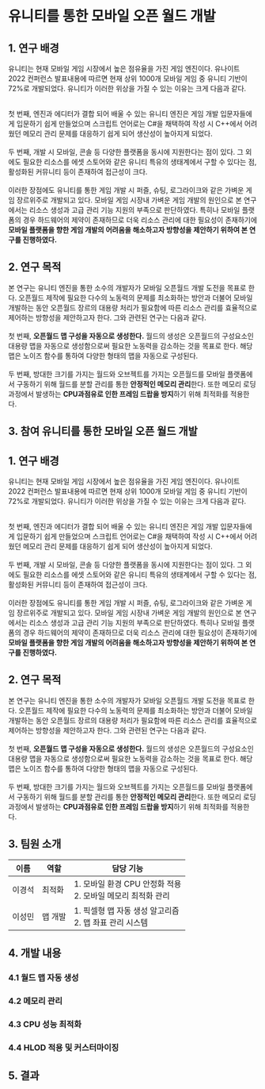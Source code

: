 # 유니티를 통한 모바일 오픈 월드 개발

## 1. 연구 배경
  유니티는 현재 모바일 게임 시장에서 높은 점유율을 가진 게임 엔진이다. 유나이트 2022 컨퍼런스 발표내용에 따르면 현재 상위 1000개 모바일 게임 중 유니티 기반이 72%로 개발되었다. 유니티가 이러한 위상을 가질 수 있는 이유는 크게 다음과 같다.
  </br>
  </br>
  
  첫 번째, 엔진과 에디터가 결합 되어 배울 수 있는 유니티 엔진은 게임 개발 입문자들에게 입문하기 쉽게 만들었으며 스크립트 언어로는 C#을 채택하여 작성 시 C++에서 어려웠던 메모리 관리 문제를 대응하기 쉽게 되어 생산성이 높아지게 되었다.   
  <br/>
  두 번째, 개발 시 모바일, 콘솔 등 다양한 플랫폼을 동시에 지원한다는 점이 있다. 그 외에도 필요한 리소스를 에셋 스토어와 같은 유니티 특유의 생태계에서 구할 수 있다는 점, 활성화된 커뮤니티 등이 존재하여 접근성이 크다.  
  <br/>
  이러한 장점에도 유니티를 통한 게임 개발 시 퍼즐, 슈팅, 로그라이크와 같은 가벼운 게임 장르위주로 개발되고 있다. 모바일 게임 시장내 가벼운 게임 개발의 원인으로 본 연구에서는 리소스 생성과 고급 관리 기능 지원의 부족으로 판단하였다. 특히나 모바일 플랫폼의 경우 하드웨어의 제약이 존재하므로 더욱 리소스 관리에 대한 필요성이 존재하기에 **모바일 플랫폼을 향한 게임 개발의 어려움을 해소하고자 방향성을 제안하기 위하여 본 연구를 진행하였다.**

## 2. 연구 목적
  본 연구는 유니티 엔진을 통한 소수의 개발자가 모바일 오픈월드 개발 도전을 목표로 한다. 오픈월드 제작에 필요한 다수의 노동력의 문제를 최소화하는 방안과 더불어 모바일 개발하는 동안 오픈월드 장르의 대용량 처리가 필요함에 따른 리소스 관리를 효율적으로 제어하는 방향성을 제안하고자 한다. 그와 관련된 연구는 다음과 같다.
  <br/><br/>
  첫 번째, **오픈월드 맵 구성을 자동으로 생성한다.** 월드의 생성은 오픈월드의 구성요소인 대용량 맵을 자동으로 생성함으로써 필요한 노동력을 감소하는 것을 목표로 한다. 해당 맵은 노이즈 함수를 통하여 다양한 형태의 맵을 자동으로 구성된다.
  <br/><br/>
  두 번째, 방대한 크기를 가지는 월드와 오브젝트를 가지는 오픈월드를 모바일 플랫폼에서 구동하기 위해 월드를 분할 관리를 통한 **안정적인 메모리 관리**한다. 또한 메모리 로딩 과정에서 발생하는 **CPU과점유로 인한 프레임 드랍을 방지**하기 위해 최적화를 적용한다.

## 3. 참여 유니티를 통한 모바일 오픈 월드 개발

## 1. 연구 배경
  유니티는 현재 모바일 게임 시장에서 높은 점유율을 가진 게임 엔진이다. 유나이트 2022 컨퍼런스 발표내용에 따르면 현재 상위 1000개 모바일 게임 중 유니티 기반이 72%로 개발되었다. 유니티가 이러한 위상을 가질 수 있는 이유는 크게 다음과 같다.
  </br>
  </br>
  
  첫 번째, 엔진과 에디터가 결합 되어 배울 수 있는 유니티 엔진은 게임 개발 입문자들에게 입문하기 쉽게 만들었으며 스크립트 언어로는 C#을 채택하여 작성 시 C++에서 어려웠던 메모리 관리 문제를 대응하기 쉽게 되어 생산성이 높아지게 되었다.   
  <br/>
  두 번째, 개발 시 모바일, 콘솔 등 다양한 플랫폼을 동시에 지원한다는 점이 있다. 그 외에도 필요한 리소스를 에셋 스토어와 같은 유니티 특유의 생태계에서 구할 수 있다는 점, 활성화된 커뮤니티 등이 존재하여 접근성이 크다.  
  <br/>
  이러한 장점에도 유니티를 통한 게임 개발 시 퍼즐, 슈팅, 로그라이크와 같은 가벼운 게임 장르위주로 개발되고 있다. 모바일 게임 시장내 가벼운 게임 개발의 원인으로 본 연구에서는 리소스 생성과 고급 관리 기능 지원의 부족으로 판단하였다. 특히나 모바일 플랫폼의 경우 하드웨어의 제약이 존재하므로 더욱 리소스 관리에 대한 필요성이 존재하기에 **모바일 플랫폼을 향한 게임 개발의 어려움을 해소하고자 방향성을 제안하기 위하여 본 연구를 진행하였다.**

## 2. 연구 목적
  본 연구는 유니티 엔진을 통한 소수의 개발자가 모바일 오픈월드 개발 도전을 목표로 한다. 오픈월드 제작에 필요한 다수의 노동력의 문제를 최소화하는 방안과 더불어 모바일 개발하는 동안 오픈월드 장르의 대용량 처리가 필요함에 따른 리소스 관리를 효율적으로 제어하는 방향성을 제안하고자 한다. 그와 관련된 연구는 다음과 같다.
  <br/><br/>
  첫 번째, **오픈월드 맵 구성을 자동으로 생성한다.** 월드의 생성은 오픈월드의 구성요소인 대용량 맵을 자동으로 생성함으로써 필요한 노동력을 감소하는 것을 목표로 한다. 해당 맵은 노이즈 함수를 통하여 다양한 형태의 맵을 자동으로 구성된다.
  <br/><br/>
  두 번째, 방대한 크기를 가지는 월드와 오브젝트를 가지는 오픈월드를 모바일 플랫폼에서 구동하기 위해 월드를 분할 관리를 통한 **안정적인 메모리 관리**한다. 또한 메모리 로딩 과정에서 발생하는 **CPU과점유로 인한 프레임 드랍을 방지**하기 위해 최적화를 적용한다.

## 3. 팀원 소개

|이름| 역할| 담당 기능|
|--|--|--|
| 이경석 | 최적화 | 1. 모바일 환경 CPU 안정화 적용 <br> 2. 모바일 메모리 최적화 관리 <br> |
| 이성민| 맵 개발 | 1. 픽셀형 맵 자동 생성 알고리즘 <br> 2. 맵 좌표 관리 시스템 <br>  |
## 4. 개발 내용

### 4.1 월드 맵 자동 생성
### 4.2 메모리 관리
### 4.3 CPU 성능 최적화
### 4.4 HLOD 적용 및 커스터마이징

## 5. 결과

